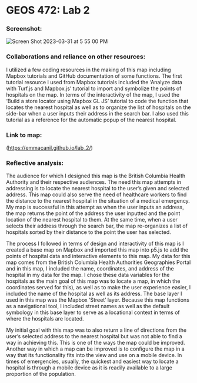# GEOS 472: Lab 2

### Screenshot:
![Screen Shot 2023-03-31 at 5 55 00 PM](https://user-images.githubusercontent.com/122398935/229257685-24c2faf2-7fbf-4c49-981b-40e707e5d1dd.png)

### Collaborations and reliance on other resources:
I utilized a few coding resources in the making of this map including Mapbox tutorials and GitHub documentation of some functions. The first tutorial resource I used from Mapbox tutorials included the ‘Analyze data with Turf.js and Mapbox.js’ tutorial to import and symbolize the points of hospitals on the map. In terms of the interactivity of the map, I used the ‘Build a store locator using Mapbox GL JS’ tutorial to code the function that locates the nearest hospital as well as to organize the list of hospitals on the side-bar when a user inputs their address in the search bar. I also used this tutorial as a reference for the automatic popup of the nearest hospital.

### Link to map:
(https://emmacanil.github.io/lab_2/)

### Reflective analysis: 
The audience for which I designed this map is the British Columbia Health Authority and their respective audiences. The need this map attempts in addressing is to locate the nearest hospital to the user’s given and selected address. This map could also serve the need of healthcare workers to find the distance to the nearest hospital in the situation of a medical emergency. My map is successful in this attempt as when the user inputs an address, the map returns the point of the address the user inputted and the point location of the nearest hospital to them. At the same time, when a user selects their address through the search bar, the map re-organizes a list of hospitals sorted by their distance to the point the user has selected.

The process I followed in terms of design and interactivity of this map is I created a base map on Mapbox and imported this map into p5.js to add the points of hospital data and interactive elements to this map. My data for this map comes from the British Columbia Health Authorities Geographies Portal and in this map, I included the name, coordinates, and address of the hospital in my data for the map. I chose these data variables for the hospitals as the main goal of this map was to locate a map, in which the coordinates served for this), as well as to make the user experience easier, I included the name of the hospital as well as its address. The base layer I used in this map was the Mapbox ‘Street’ layer. Because this map functions as a navigational tool, I included street names as well as the default symbology in this base layer to serve as a locational context in terms of where the hospitals are located. 

My initial goal with this map was to also return a line of directions from the user’s selected address to the nearest hospital but was not able to find a way in achieving this. This is one of the ways the map could be improved. Another way in which a map can be improved is to configure the map in a way that its functionality fits into the view and use on a mobile device. In times of emergencies, usually, the quickest and easiest way to locate a hospital is through a mobile device as it is readily available to a large proportion of the population.


